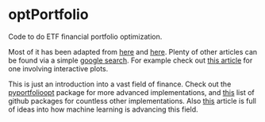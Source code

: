# optPortfolio
Code to do ETF financial portfolio optimization.

Most of it has been adapted from [here](https://towardsdatascience.com/efficient-frontier-portfolio-optimisation-in-python-e7844051e7f) and [here](https://www.pythonforfinance.net/2019/07/02/investment-portfolio-optimisation-with-python-revisited/). Plenty of other articles can be found via a simple [google search](https://www.google.com/search?q=portfolio+optimization+python). For example check out [this article](https://plot.ly/python/v3/ipython-notebooks/markowitz-portfolio-optimization/#markowitz-optimization-and-the-efficient-frontier) for one involving interactive plots. 

This is just an introduction into a vast field of finance. Check out the [pyportfolioopt](https://pypi.org/project/pyportfolioopt/) package for more advanced implementations, and [this](https://github.com/topics/portfolio-optimization) list of github packages for countless other implementations. Also [this](https://medium.com/swlh/ai-for-portfolio-management-from-markowitz-to-reinforcement-learning-cffedcbba566) article is full of ideas into how machine learning is advancing this field.
